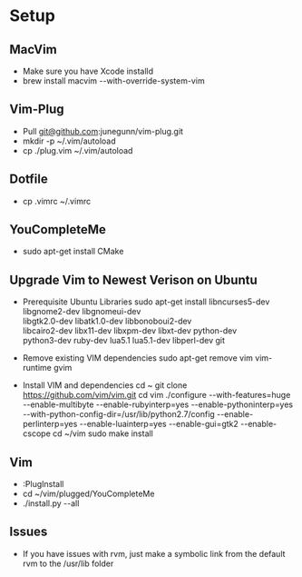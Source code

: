 Setup
===============

MacVim
-------------

- Make sure you have Xcode installd
- brew install macvim --with-override-system-vim

Vim-Plug
-------------

- Pull git@github.com:junegunn/vim-plug.git
- mkdir -p ~/.vim/autoload
- cp ./plug.vim ~/.vim/autoload

Dotfile
-------------
- cp .vimrc ~/.vimrc 

YouCompleteMe
-------------
- sudo apt-get install CMake

Upgrade Vim to Newest Verison on Ubuntu
-------------
- Prerequisite Ubuntu Libraries
sudo apt-get install libncurses5-dev libgnome2-dev libgnomeui-dev \
    libgtk2.0-dev libatk1.0-dev libbonoboui2-dev \
    libcairo2-dev libx11-dev libxpm-dev libxt-dev python-dev \
    python3-dev ruby-dev lua5.1 lua5.1-dev libperl-dev git

- Remove existing VIM dependencies
sudo apt-get remove vim vim-runtime gvim

- Install VIM and dependencies
cd ~
git clone https://github.com/vim/vim.git
cd vim
./configure --with-features=huge --enable-multibyte --enable-rubyinterp=yes --enable-pythoninterp=yes --with-python-config-dir=/usr/lib/python2.7/config --enable-perlinterp=yes --enable-luainterp=yes --enable-gui=gtk2 --enable-cscope
cd ~/vim
sudo make install

Vim
-------------
- :PlugInstall
- cd ~/vim/plugged/YouCompleteMe
- ./install.py --all

Issues
-------------
- If you have issues with rvm, just make a symbolic link from the default rvm to the /usr/lib folder

